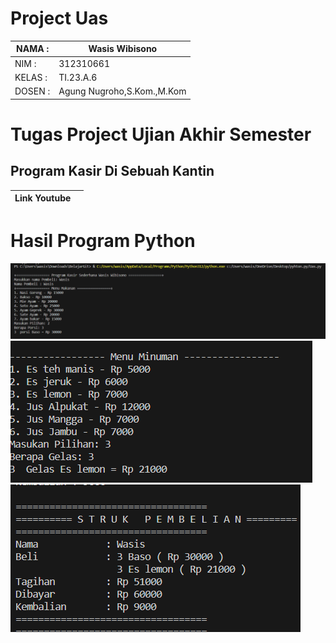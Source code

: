 # Project Uas

| NAMA  :| Wasis Wibisono |
| --- | --- |
| NIM   :| 312310661 |
| KELAS :| TI.23.A.6 |
| DOSEN :| Agung Nugroho,S.Kom.,M.Kom |

# Tugas Project Ujian Akhir Semester

## **Program Kasir Di Sebuah Kantin**<br>

|Link Youtube|  |
| --- | --- |

# Hasil Program Python
![gambar](Hasiloutput1.png)
![gambar](Hasiloutput2.png)
![gambar](/Hasiloutput3.png)
